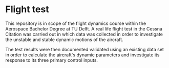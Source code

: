 # Flight test

This repository is in scope of the flight dynamics course within the Aerospace Bachelor Degree at TU Delft. A real life flight test in the Cessna Citation was carried out in which data was collected in order to investigate the unstable and stable dynamic motions of the aircraft.

The test results were then documented validated using an existing data set in order to calculate the aircraft's dynamic parameters and investigate its response to its three primary control inputs. 
